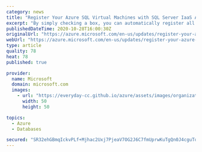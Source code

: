```yaml
---
category: news
title: "Register Your Azure SQL Virtual Machines with SQL Server IaaS Agent extension today"
excerpt: "By simply checking a box, you can automatically register all existing and future SQL Server VMs in your subscription to access features designed to enable cost savings and increase manageability. "
publishedDateTime: 2020-10-28T16:00:30Z
originalUrl: "https://azure.microsoft.com/en-us/updates/register-your-azure-sql-virtual-machines-with-sql-server-iaas-agent-extension-today/"
webUrl: "https://azure.microsoft.com/en-us/updates/register-your-azure-sql-virtual-machines-with-sql-server-iaas-agent-extension-today/"
type: article
quality: 78
heat: 78
published: true

provider:
  name: Microsoft
  domain: microsoft.com
  images:
    - url: "https://everyday-cc.github.io/azure/assets/images/organizations/microsoft.com-50x50.jpg"
      width: 50
      height: 50

topics:
  - Azure
  - Databases

secured: "SR32ehGBmqIckvPLf+Mjhac2Uxj7PjeaV7OG2J6C7fmUprwKuTgQn0J4cguToZtOUOJ89xkzSQiyoeBpklsX5LuLJYV0j4ogYynWA7ykvnIvcRGv60iqYxBr+SeHyVLVfQ87gvAppnHv/f9vj8a0fPkttUQaMSuUkamb3V1JehteCG7gJFMwER6zxpyWz0v5wmrcEbDNAbNHKwgR0JyVfXse4yRWJF01wcRBoyhFZAQmGx7he82Y1jZpPfH1BcRCepPKHKkvfXtamWYp1XdDDnyWD83SCaH/W3AlWyLjOtqsHx+0AVw6+HgRKZERaxDZU9a9Mds4Zqwh8arUmqvKDzxvmpEvU3XbR2lvXQGotzg=;QEmuedCwtsbF6LZk9AgpsQ=="
---
```


